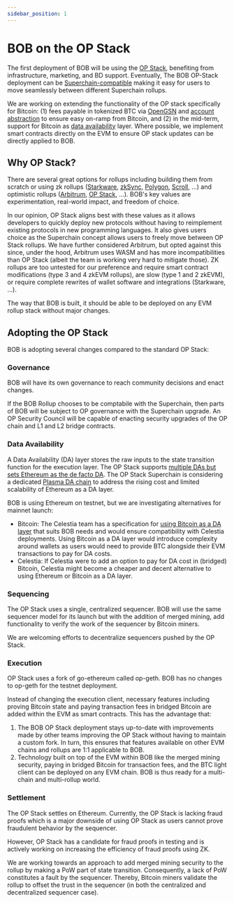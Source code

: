 ```yaml
---
sidebar_position: 1
---
```

# BOB on the OP Stack

The first deployment of BOB will be using the [OP Stack](https://stack.optimism.io), benefiting from infrastructure, marketing, and BD support. Eventually, The BOB OP-Stack deployment can be [Superchain-compatible](https://www.optimism.io/superchain) making it easy for users to move seamlessly between different Superchain rollups.

We are working on extending the functionality of the OP stack specifically for Bitcoin: (1) fees payable in tokenized BTC via [OpenGSN](https://opengsn.org/) and [account abstraction](https://ethereum.org/en/roadmap/account-abstraction/) to ensure easy on-ramp from Bitcoin, and (2) in the mid-term, support for Bitcoin as [data availability](https://ethereum.org/en/developers/docs/data-availability/) layer. Where possible, we implement smart contracts directly on the EVM to ensure OP stack updates can be directly applied to BOB.

## Why OP Stack?

There are several great options for rollups including building them from scratch or using zk rollups ([Starkware](https://starkware.co/), [zkSync](https://zksync.io/), [Polygon](https://polygon.technology/polygon-zkevm), [Scroll](https://scroll.io/), ...) and optimistic rollups ([Arbitrum](https://arbitrum.io/), [OP Stack](https://docs.optimism.io/stack/getting-started), ...). BOB's key values are experimentation, real-world impact, and freedom of choice.

In our opinion, OP Stack aligns best with these values as it allows developers to quickly deploy new protocols without having to reimplement existing protocols in new programming languages. It also gives users choice as the Superchain concept allows users to freely move between OP Stack rollups. We have further considered Arbitrum, but opted against this since, under the hood, Arbitrum uses WASM and has more incompatibilities than OP Stack (albeit the team is working very hard to mitigate those). ZK rollups are too untested for our preference and require smart contract modifications (type 3 and 4 zkEVM rollups), are slow (type 1 and 2 zkEVM), or require complete rewrites of wallet software and integrations (Starkware, ...).

The way that BOB is built, it should be able to be deployed on any EVM rollup stack without major changes.

## Adopting the OP Stack

BOB is adopting several changes compared to the standard OP Stack:

### Governance

BOB will have its own governance to reach community decisions and enact changes.

If the BOB Rollup chooses to be comptabile with the Superchain, then parts of BOB will be subject to OP governance with the Superchain upgrade. An OP Security Council will be capable of enacting security upgrades of the OP chain and L1 and L2 bridge contracts.

### Data Availability

A Data Availability (DA) layer stores the raw inputs to the state transition function for the execution layer. The OP Stack supports [multiple DAs but sets Ethereum as the de facto DA](https://stack.optimism.io/docs/understand/landscape/#data-availability). The OP Stack Superchain is considering a dedicated [Plasma DA chain](https://stack.optimism.io/docs/understand/explainer/#alt-data-availability-layer-plasma-protocol) to address the rising cost and limited scalability of Ethereum as a DA layer.

BOB is using Ethereum on testnet, but we are investigating alternatives for mainnet launch:

- Bitcoin: The Celestia team has a specification for [using Bitcoin as a DA layer](https://github.com/rollkit/bitcoin-da/blob/main/spec.md) that suits BOB needs and would ensure compatibility with Celestia deployments. Using Bitcoin as a DA layer would introduce complexity around wallets as users would need to provide BTC alongside their EVM transactions to pay for DA costs.
- Celestia: If Celestia were to add an option to pay for DA cost in (bridged) Bitcoin, Celestia might become a cheaper and decent alternative to using Ethereum or Bitcoin as a DA layer.

### Sequencing

The OP Stack uses a single, centralized sequencer. BOB will use the same sequencer model for its launch but with the addition of merged mining, add functionality to verify the work of the sequencer by Bitcoin miners.

We are welcoming efforts to decentralize sequencers pushed by the OP Stack.

### Execution

OP Stack uses a fork of go-ethereum called op-geth. BOB has no changes to op-geth for the testnet deployment.

Instead of changing the execution client, necessary features including proving Bitcoin state and paying transaction fees in bridged Bitcoin are added within the EVM as smart contracts. This has the advantage that:

1. The BOB OP Stack deployment stays up-to-date with improvements made by other teams improving the OP Stack without having to maintain a custom fork. In turn, this ensures that features available on other EVM chains and rollups are 1:1 applicable to BOB.
2. Technology built on top of the EVM within BOB like the merged mining security, paying in bridged Bitcoin for transaction fees, and the BTC light client can be deployed on any EVM chain. BOB is thus ready for a multi-chain and multi-rollup world.

### Settlement

The OP Stack settles on Ethereum. Currently, the OP Stack is lacking fraud proofs which is a major downside of using OP Stack as users cannot prove fraudulent behavior by the sequencer.

However, OP Stack has a candidate for fraud proofs in testing and is actively working on increasing the efficiency of fraud proofs using ZK.

We are working towards an approach to add merged mining security to the rollup by making a PoW part of state transition. Consequently, a lack of PoW constitutes a fault by the sequencer. Thereby, Bitcoin miners validate the rollup to offset the trust in the sequencer (in both the centralized and decentralized sequencer case).